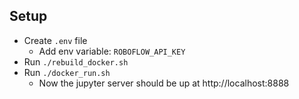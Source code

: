 ## Setup
- Create ```.env``` file
   - Add env variable: ```ROBOFLOW_API_KEY```
- Run ```./rebuild_docker.sh```
- Run ```./docker_run.sh```
   - Now the jupyter server should be up at http://localhost:8888
